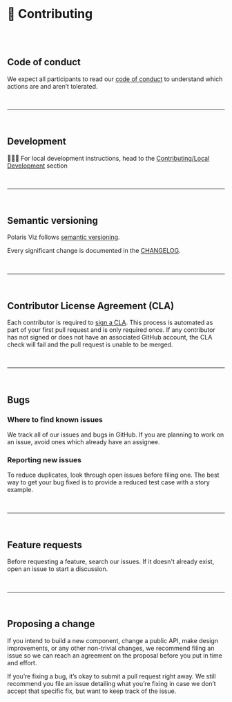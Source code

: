 <br/>

# 🤝 Contributing

<br/>
<br/>

## Code of conduct

We expect all participants to read our [code of conduct](https://polaris-viz.shopify.io/?path=/docs/contributing-code-of-conduct--page) to understand which actions are and aren’t tolerated.

<br/>
<hr/>
<br/>

## Development
<!-- TODO UPDATE LINK -->

👩🏾‍💻 For local development instructions, head to the [Contributing/Local Development](http://polaris-viz.shopify.io/?path=/story/contributing-local-development--page) section

<br/>
<hr/>
<br/>

## Semantic versioning

Polaris Viz follows [semantic versioning](https://semver.org/).

Every significant change is documented in the [CHANGELOG](/CHANGELOG.md).

<br/>
<hr/>
<br/>

## Contributor License Agreement (CLA)

Each contributor is required to [sign a CLA](https://cla.shopify.com/). This process is automated as part of your first pull request and is only required once. If any contributor has not signed or does not have an associated GitHub account, the CLA check will fail and the pull request is unable to be merged.

<br/>
<hr/>
<br/>

## Bugs

### Where to find known issues

We track all of our issues and bugs in GitHub. If you are planning to work on an issue, avoid ones which already have an assignee.

### Reporting new issues

To reduce duplicates, look through open issues before filing one. The best way to get your bug fixed is to provide a reduced test case with a story example.


<br/>
<hr/>
<br/>

## Feature requests

Before requesting a feature, search our issues. If it doesn't already exist, open an issue to start a discussion.

<br/>
<hr/>
<br/>

## Proposing a change

If you intend to build a new component, change a public API, make design improvements, or any other non-trivial changes, we recommend filing an issue so we can reach an agreement on the proposal before you put in time and effort.

If you’re fixing a bug, it’s okay to submit a pull request right away. We still recommend you file an issue detailing what you’re fixing in case we don’t accept that specific fix, but want to keep track of the issue.
